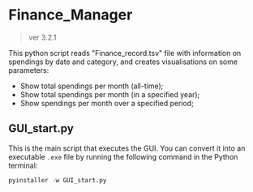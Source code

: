 # Finance_Manager
> ver 3.2.1

This python script reads "Finance_record.tsv" file with information on spendings by date and category, and creates visualisations on some parameters:
- Show total spendings per month (all-time);
- Show total spendings per month (in a specified year);
- Show spendings per month over a specified period; 

## GUI_start.py

This is the main script that executes the GUI. You can convert it into an executable `.exe` file by running the following command in the Python terminal:
```py
pyinstaller -w GUI_start.py
```
